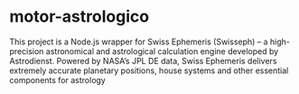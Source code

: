 # motor-astrologico
This project is a Node.js wrapper for Swiss Ephemeris (Swisseph) – a high-precision astronomical and astrological calculation engine developed by Astrodienst. Powered by NASA’s JPL DE data, Swiss Ephemeris delivers extremely accurate planetary positions, house systems and other essential components for astrology
